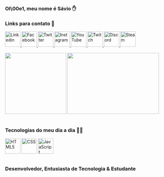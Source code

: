 ### Ol\00e1, meu nome é <strong>Sávio</strong> ✋
### Links para contato 🔽 

<div> 
  <a href="https://www.linkedin.com/in/saviodeveloper/"> <img height="50" width="50" alt="Linkedin" src="https://i.pinimg.com/originals/db/b0/39/dbb0395fb152900fbf05dd2b445a9e5b.png"> </a>
  <a href="https://facebook.com/saviodeveloper"> <img height="50" width="50" alt="Facebook" src="https://i.pinimg.com/originals/03/a0/4d/03a04d3b422bb4fc6160480772c260aa.png"> </a>
  <a href="https://twitter.com/saviodeveloper"> <img height="50" width="50" alt="Twitter" src="https://i.pinimg.com/originals/04/28/55/042855d0b340d32b44a4ddb35d93ac0f.png"> </a>
  <a href="https://instagram.com/saviodeveloper"> <img height="50" width="50" alt="Instagram" src="https://i.pinimg.com/originals/66/80/f9/6680f9de76348d0c7d5819c77c954296.png"> </a>
  <a href="https://www.youtube.com/@saviodeveloper2634/featured"> <img height="50" width="50" alt="YouTube" src="https://i.pinimg.com/originals/e5/23/0f/e5230f11592baba39741f0affcab5967.jpg"> </a>
  <a href="https://twitch.com/saviodeveloper"> <img height="50" width="50" alt="Twitch" src="https://i.pinimg.com/originals/3b/1a/c3/3b1ac3a9b4edd613465cec70dfc77b81.jpg"> </a>
  <a href="https://discord.gg/SVHAFDKT"> <img height="50" width="50" alt="Discord" src="https://i.pinimg.com/originals/0e/4c/ee/0e4ceea5464f23a78de4d5b378fefb13.png"> </a>
  <a href="https://steamcommunity.com/id/saviodeveloper/"> <img height="50" width="50" alt="Steam" src="https://i.pinimg.com/originals/44/de/9a/44de9a6fdc232bd00534a79802daa127.png"> </a>
</div> <br/>

<div style="display: inline block">
  <img height="200" src="https://github-readme-stats.vercel.app/api?username=SAV10DEVELOPER&show_icons=true&theme=dark" />                                             <img height="200" width="300" src="https://github-readme-stats.vercel.app/api/top-langs/?username=SAV10DEVELOPER&layout=compact&theme=dark" />
</div> </br>
  
### Tecnologias do meu dia a dia 👨‍💻

<div style="display: inline block">
  <img height="50" width="50" align="center" alt="HTML5" src="https://cdn.jsdelivr.net/gh/devicons/devicon/icons/html5/html5-original.svg" />
  <img height="50" width="50" align="center" alt="CSS" src="https://cdn.jsdelivr.net/gh/devicons/devicon/icons/css3/css3-original.svg" />
  <img height="50" width="50" align="center" alt="JavaScript" src="https://cdn.jsdelivr.net/gh/devicons/devicon/icons/javascript/javascript-original.svg" />
</div> <br/>

### Desenvolvedor, Entusiasta de Tecnologia & Estudante
